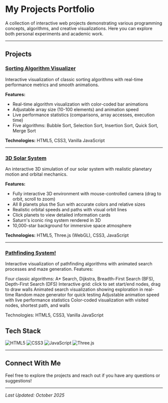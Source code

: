 #  My Projects Portfolio

A collection of interactive web projects demonstrating various programming concepts, algorithms, and creative visualizations. Here you can explore both personal experiments and academic work.

--- 

##  Projects

### [Sorting Algorithm Visualizer](https://chaotic-mess.github.io/My-Code-/Personal%20Projects/SortingVisualiser/index.html)

Interactive visualization of classic sorting algorithms with real-time performance metrics and smooth animations.

**Features:**
- Real-time algorithm visualization with color-coded bar animations
- Adjustable array size (10-100 elements) and animation speed
- Live performance statistics (comparisons, array accesses, execution time)
- Five algorithms: Bubble Sort, Selection Sort, Insertion Sort, Quick Sort, Merge Sort

**Technologies:** HTML5, CSS3, Vanilla JavaScript

---

### [3D Solar System](https://chaotic-mess.github.io/My-Code-/Personal%20Projects/3D_SolarSystem/index.html)

An interactive 3D simulation of our solar system with realistic planetary motion and orbital mechanics.

**Features:**
- Fully interactive 3D environment with mouse-controlled camera (drag to orbit, scroll to zoom)
- All 8 planets plus the Sun with accurate colors and relative sizes
- Realistic orbital speeds and paths with visual orbit lines
- Click planets to view detailed information cards
- Saturn's iconic ring system rendered in 3D
- 10,000-star background for immersive space atmosphere

**Technologies:** HTML5, Three.js (WebGL), CSS3, JavaScript

---

### [Pathfinding System!](https://chaotic-mess.github.io/My-Code-/Personal%20Projects/PathfindingSystem/index.html)

Interactive visualization of pathfinding algorithms with animated search processes and maze generation.
Features:

Four classic algorithms: A* Search, Dijkstra, Breadth-First Search (BFS), Depth-First Search (DFS)
Interactive grid: click to set start/end nodes, drag to draw walls
Animated search visualization showing exploration in real-time
Random maze generator for quick testing
Adjustable animation speed with live performance statistics
Color-coded visualization with visited nodes, shortest path, and walls

Technologies: HTML5, CSS3, Vanilla JavaScript

## Tech Stack

![HTML5](https://img.shields.io/badge/HTML5-E34F26?style=for-the-badge&logo=html5&logoColor=white)
![CSS3](https://img.shields.io/badge/CSS3-1572B6?style=for-the-badge&logo=css3&logoColor=white)
![JavaScript](https://img.shields.io/badge/JavaScript-F7DF1E?style=for-the-badge&logo=javascript&logoColor=black)
![Three.js](https://img.shields.io/badge/Three.js-000000?style=for-the-badge&logo=three.js&logoColor=white)

---

##  Connect With Me

Feel free to explore the projects and reach out if you have any questions or suggestions!

---

*Last Updated: October 2025*
